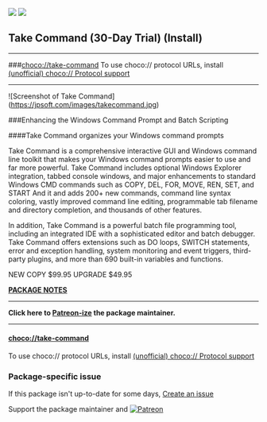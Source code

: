 [![](https://img.shields.io/chocolatey/v/take-command?color=green&label=take-command)](https://chocolatey.org/packages/take-command) [![](https://img.shields.io/chocolatey/dt/take-command)](https://chocolatey.org/packages/take-command)

## Take Command (30-Day Trial) (Install)

---

###[choco://take-command](choco://take-command)
To use choco:// protocol URLs, install [(unofficial) choco:// Protocol support ](https://chocolatey.org/packages/choco-protocol-support)

---

	
![Screenshot of Take Command] (https://jpsoft.com/images/takecommand.jpg)

###Enhancing the Windows Command Prompt and Batch Scripting

####Take Command organizes your Windows command prompts

Take Command is a comprehensive interactive GUI and Windows command line toolkit that makes your Windows command prompts easier to use and far more powerful. Take Command includes optional Windows Explorer integration, tabbed console windows, and major enhancements to standard Windows CMD commands such as COPY, DEL, FOR, MOVE, REN, SET, and START And it and adds 200+ new commands, command line syntax coloring, vastly improved command line editing, programmable tab filename and directory completion, and thousands of other features.
 

In addition, Take Command is a powerful batch file programming tool, including an integrated IDE with a sophisticated editor and batch debugger. Take Command offers extensions such as DO loops, SWITCH statements, error and exception handling, system monitoring and event triggers, third-party plugins, and more than 690 built-in variables and functions.

NEW COPY $99.95 UPGRADE $49.95

**[PACKAGE NOTES](https://github.com/bcurran3/ChocolateyPackages/blob/master/take-command/readme.md)**

	

---

**Click here to [Patreon-ize](https://www.patreon.com/bcurran3) the package maintainer.**

---

#### [choco://take-command](choco://take-command)
To use choco:// protocol URLs, install [(unofficial) choco:// Protocol support ](https://chocolatey.org/packages/choco-protocol-support)

### Package-specific issue
If this package isn't up-to-date for some days, [Create an issue](https://github.com/tunisiano187/Chocolatey-packages/issues/new/choose)

Support the package maintainer and [![Patreon](https://cdn.jsdelivr.net/gh/tunisiano187/Chocolatey-packages@d15c4e19c709e7148588d4523ffc6dd3cd3c7e5e/icons/patreon.png)](https://www.patreon.com/tunisiano)
